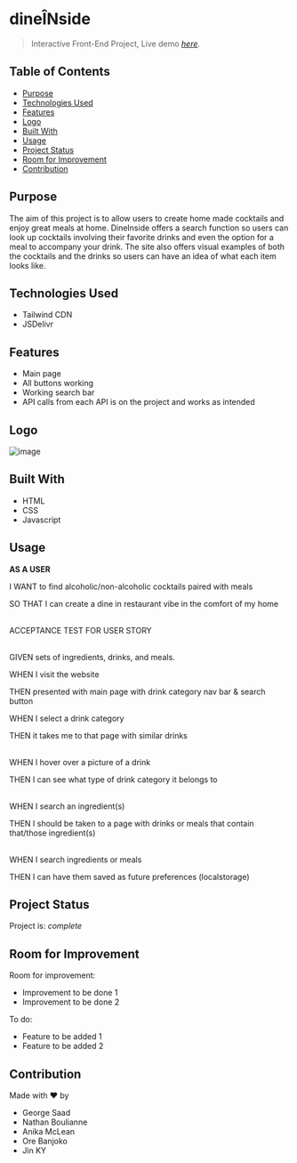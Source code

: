 # dineÎNside 
> Interactive Front-End Project,
> Live demo [_here_](https://www.example.com). <!-- If you have the project hosted somewhere, include the link here. -->

## Table of Contents
* [Purpose](#purpose)
* [Technologies Used](#technologies-used)
* [Features](#features)
* [Logo](#logo)
* [Built With](#built-with)
* [Usage](#usage)
* [Project Status](#project-status)
* [Room for Improvement](#room-for-improvement)
* [Contribution](#contribution)
<!-- * [License](#license) -->


## Purpose
The aim of this project is to allow users to create home made cocktails and enjoy great meals at home. DineInside offers a search function so users can look up cocktails involving their favorite drinks and even the option for a meal to accompany your drink. The site also offers visual examples of both the cocktails and the drinks so users can have an idea of what each item looks like.
<!-- You don't have to answer all the questions - just the ones relevant to your project. -->


## Technologies Used
- Tailwind CDN
- JSDelivr


## Features
- Main page
- All buttons working
- Working search bar 
- API calls from each API is on the project and works as intended



## Logo
![image](https://user-images.githubusercontent.com/102684089/162097229-b1c661f0-aad0-4c54-81fb-3816f9b128b7.png)
<!-- If you have screenshots you'd like to share, include them here. -->


## Built With 
- HTML 
- CSS
- Javascript 


## Usage
**AS A USER**

I WANT to find alcoholic/non-alcoholic cocktails paired with meals

SO THAT I can create a dine in restaurant vibe in the comfort of my home
<br/><br/>

ACCEPTANCE TEST FOR USER STORY
<br/><br/>

GIVEN sets of ingredients, drinks, and meals. 

WHEN I visit the website

THEN presented with main page with drink category nav bar & search button

WHEN I select a drink category

THEN it takes me to that page with similar drinks
<br/><br/>

WHEN I hover over a picture of a drink

THEN I can see what type of drink category it belongs to
<br/><br/>

WHEN I search an ingredient(s)

THEN I should be taken to a page with drinks or meals that contain that/those ingredient(s)
<br/><br/>

WHEN I search ingredients or meals

THEN I can have them saved as future preferences (localstorage)



## Project Status
Project is:  _complete_


## Room for Improvement

Room for improvement:
- Improvement to be done 1
- Improvement to be done 2

To do:
- Feature to be added 1
- Feature to be added 2


## Contribution
Made with ❤️ by
- George Saad
- Nathan Boulianne
- Anika McLean
- Ore Banjoko
- Jin KY


